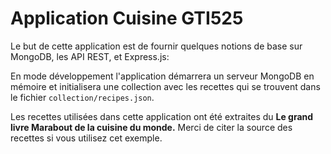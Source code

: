 # Application Cuisine GTI525

Le but de cette application est de fournir quelques notions de base sur MongoDB, les API REST, et Express.js:

En mode développement l'application démarrera un serveur MongoDB en mémoire et initialisera 
une collection avec les recettes qui se trouvent dans le fichier `collection/recipes.json`.

Les recettes utilisées dans cette application ont été extraites du **Le grand livre Marabout de la cuisine du monde.** 
Merci de citer la source des recettes si vous utilisez cet exemple.